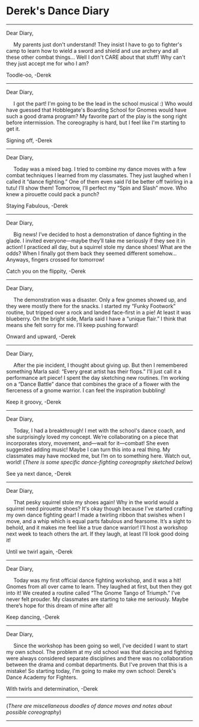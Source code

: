 # Derek's Dance Diary
___
Dear Diary, 

&nbsp;&nbsp;&nbsp;&nbsp; My parents just don't understand! They insist I have to go to fighter's camp to learn how to wield a sword and shield and use archery and all these other combat things... Well I don't CARE about that stuff! Why can't they just accept me for who I am? 

Toodle-oo,
-Derek
___
Dear Diary,

&nbsp;&nbsp;&nbsp;&nbsp; I got the part! I'm going to be the lead in the school musical :) Who would have guessed that Hobblegate's Boarding School for Gnomes would have such a good drama program? My favorite part of the play is the song right before intermission. The coreography is hard, but I feel like I'm starting to get it. 

Signing off,
-Derek
___
Dear Diary,

&nbsp;&nbsp;&nbsp;&nbsp; Today was a mixed bag. I tried to combine my dance moves with a few combat techniques I learned from my classmates. They just laughed when I called it “dance fighting.” One of them even said I’d be better off twirling in a tutu! I’ll show them! Tomorrow, I’ll perfect my “Spin and Slash” move. Who knew a pirouette could pack a punch?

Staying Fabulous,
-Derek
___
Dear Diary,

&nbsp;&nbsp;&nbsp;&nbsp; Big news! I’ve decided to host a demonstration of dance fighting in the glade. I invited everyone—maybe they’ll take me seriously if they see it in action! I practiced all day, but a squirrel stole my dance shoes! What are the odds? When I finally got them back they seemed different somehow... Anyways, fingers crossed for tomorrow!

Catch you on the flippity,
-Derek
___
Dear Diary,

&nbsp;&nbsp;&nbsp;&nbsp; The demonstration was a disaster. Only a few gnomes showed up, and they were mostly there for the snacks. I started my “Funky Footwork” routine, but tripped over a rock and landed face-first in a pie! At least it was blueberry. On the bright side, Marla said I have a “unique flair.” I think that means she felt sorry for me. I’ll keep pushing forward!

Onward and upward,
-Derek
___
Dear Diary,

&nbsp;&nbsp;&nbsp;&nbsp; After the pie incident, I thought about giving up. But then I remembered something Marla said: “Every great artist has their flops.” I’ll just call it a performance art piece! I spent the day sketching new routines. I’m working on a “Dance Battle” dance that combines the grace of a flower with the fierceness of a gnome warrior. I can feel the inspiration bubbling!

Keep it groovy,
-Derek
___
Dear Diary,

&nbsp;&nbsp;&nbsp;&nbsp; Today, I had a breakthrough! I met with the school's dance coach, and she surprisingly loved my concept. We’re collaborating on a piece that incorporates story, movement, and—wait for it—combat! She even suggested adding music! Maybe I can turn this into a real thing. My classmates may have mocked me, but I’m on to something here. Watch out, world! 
(*There is some specific dance-fighting coreography sketched below*)

See ya next dance,
-Derek
___
  
  Dear Diary,

&nbsp;&nbsp;&nbsp;&nbsp; That pesky squirrel stole my shoes again! Why in the world would a squirrel need pirouette shoes? It's okay though because I’ve started crafting my own dance fighting gear! I made a twirling ribbon that swishes when I move, and a whip which is equal parts fabulous and fearsome. It’s a sight to behold, and it makes me feel like a true dance warrior! I’ll host a workshop next week to teach others the art. If they laugh, at least I’ll look good doing it!

Until we twirl again,
-Derek
___
  
  Dear Diary,

&nbsp;&nbsp;&nbsp;&nbsp; Today was my first official dance fighting workshop, and it was a hit! Gnomes from all over came to learn. They laughed at first, but then they got into it! We created a routine called “The Gnome Tango of Triumph.” I’ve never felt prouder. My classmates are starting to take me seriously. Maybe there’s hope for this dream of mine after all!

Keep dancing,
-Derek
___
  
  Dear Diary,

&nbsp;&nbsp;&nbsp;&nbsp; Since the workshop has been going so well, I've decided I want to start my own school. The problem at my old school was that dancing and fighting were always considered separate disciplines and there was no collaboration between the drama and combat departments. But I've proven that this is a mistake! So starting today, I'm going to make my own school: Derek's Dance Academy for Fighters.

With twirls and determination,
-Derek
___
  
 (*There are miscellaneous doodles of dance moves and notes about possible coreography*)
___
  